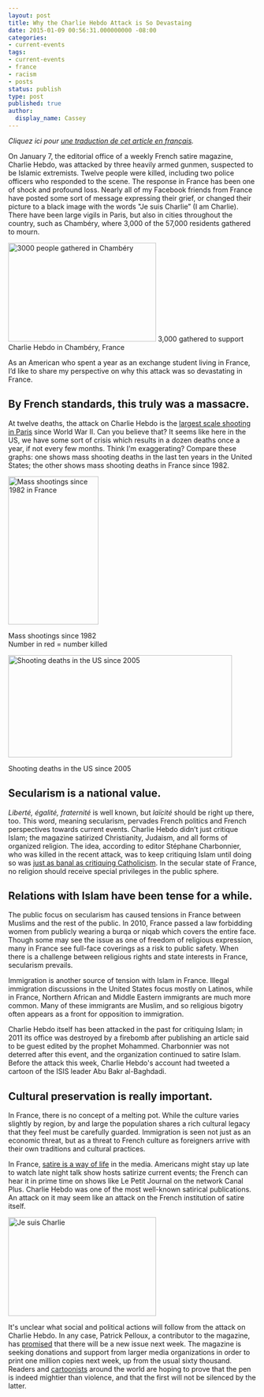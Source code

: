 ```yaml
---
layout: post
title: Why the Charlie Hebdo Attack is So Devastaing
date: 2015-01-09 00:56:31.000000000 -08:00
categories:
- current-events
tags:
- current-events
- france
- racism
- posts
status: publish
type: post
published: true
author:
  display_name: Cassey
---
```

<em>Cliquez ici pour [une traduction de cet article en français](/posts/2015-01-09-pourquoi-lattentat-de-charlie-hebdo-met-en-emoi-la-france-toute-entiere).</em>

On January 7, the editorial office of a weekly French satire magazine, Charlie Hebdo, was attacked by three heavily armed gunmen, suspected to be Islamic extremists. Twelve people were killed, including two police officers who responded to the scene. The response in France has been one of shock and profound loss. Nearly all of my Facebook friends from France have posted some sort of message expressing their grief, or changed their picture to a black image with the words "Je suis Charlie” (I am Charlie). There have been large vigils in Paris, but also in cities throughout the country, such as Chambéry, where 3,000 of the 57,000 residents gathered to mourn.

<div class="image-and-label">
	<a href="/2015-01-09-chambery-plus-grande.jpg{{site.image_postfix}}"><img src="/img/2015-01-09-chambery-plus-grande.jpg{{site.image_postfix}}" alt="3000 people gathered in Chambéry" width="300" height="200" /></a>
	3,000 gathered to support Charlie Hebdo in Chambéry, France
</div>

As an American who spent a year as an exchange student living in France, I’d like to share my perspective on why this attack was so devastating in France.

## By French standards, this truly was a massacre.

At twelve deaths, the attack on Charlie Hebdo is the <a href="http://www.liberation.fr/politiques/2015/01/07/l-attentat-le-plus-meurtrier-a-paris_1175401" target="_blank">largest scale shooting in Paris</a> since World War II. Can you believe that? It seems like here in the US, we have some sort of crisis which results in a dozen deaths once a year, if not every few months. Think I’m exaggerating? Compare these graphs: one shows mass shooting deaths in the last ten years in the United States; the other shows mass shooting deaths in France since 1982.

<div class="two-image-grid">
	<div class="image-and-label">
	    <a href="http://www.liberation.fr/politiques/2015/01/07/l-attentat-le-plus-meurtrier-a-paris_1175401"><img class="center-block" src="/img/2015-01-09-liberation-attentats.png{{site.image_postfix }}" alt="Mass shootings since 1982 in France" width="183" height="300" /></a>
	    <p>Mass shootings since 1982  <br/>Number in red = number killed</p>
	</div>
	<div class="image-and-label">
	    <a href="http://www.thedailybeast.com/articles/2012/07/24/interactive-map-the-us-shooting-epidemic.html"><img class="center-block" src="/img/2015-01-09-us-map.png{{ site.image_postfix }}" alt="Shooting deaths in the US since 2005" width="454" height="207" /></a> 
	    <p>Shooting deaths in the US since 2005</p>
	</div>
</div>


## Secularism is a national value.


<i>Liberté, égalité, fraternité</i> is well known, but <i>laïcité</i> should be right up there, too. This word, meaning secularism, pervades French politics and French perspectives towards current events. Charlie Hebdo didn’t just critique Islam; the magazine satirized Christianity, Judaism, and all forms of organized religion. The idea, according to editor Stéphane Charbonnier, who was killed in the recent attack, was to keep critiquing Islam until doing so was <a href="http://www.newyorker.com/news/news-desk/the-charlie-hebdo-affair-laughing-at-blasphemy" target="_blank">just as banal as critiquing Catholicism</a>. In the secular state of France, no religion should receive special privileges in the public sphere.

## Relations with Islam have been tense for a while.

The public focus on secularism has caused tensions in France between Muslims and the rest of the public. In 2010, France passed a law forbidding women from publicly wearing a burqa or niqab which covers the entire face. Though some may see the issue as one of freedom of religious expression, many in France see full-face coverings as a risk to public safety. When there is a challenge between religious rights and state interests in France, secularism prevails.

Immigration is another source of tension with Islam in France. Illegal immigration discussions in the United States focus mostly on Latinos, while in France, Northern African and Middle Eastern immigrants are much more common. Many of these immigrants are Muslim, and so religious bigotry often appears as a front for opposition to immigration.

Charlie Hebdo itself has been attacked in the past for critiquing Islam; in 2011 its office was destroyed by a firebomb after publishing an article said to be guest edited by the prophet Mohammed. Charbonnier was not deterred after this event, and the organization continued to satire Islam. Before the attack this week, Charlie Hebdo's account had tweeted a cartoon of the ISIS leader Abu Bakr al-Baghdadi.

## Cultural preservation is really important.

In France, there is no concept of a melting pot. While the culture varies slightly by region, by and large the population shares a rich cultural legacy that they feel must be carefully guarded. Immigration is seen not just as an economic threat, but as a threat to French culture as foreigners arrive with their own traditions and cultural practices.

In France, <a href="http://www.economist.com/node/17632947" target="_blank">satire is a way of life</a> in the media. Americans might stay up late to watch late night talk show hosts satirize current events; the French can hear it in prime time on shows like Le Petit Journal on the network Canal Plus. Charlie Hebdo was one of the most well-known satirical publications. An attack on it may seem like an attack on the French institution of satire itself.

<div class="flex-center">
	<a href="/img/2015-01-09-je-suis-charlie.jpg{{ site.image_postfix }}"><img class="center-block" src="/img/2015-01-09-je-suis-charlie.jpg{{ site.image_postfix }}" alt="Je suis Charlie" width="300" height="200" /></a>
</div>

It's unclear what social and political actions will follow from the attack on Charlie Hebdo. In any case, Patrick Pelloux, a contributor to the magazine, has <a href="http://www.bbc.com/news/entertainment-arts-30724863" target="_blank">promised</a> that there will be a new issue next week. The magazine is seeking donations and support from larger media organizations in order to print one million copies next week, up from the usual sixty thousand. Readers and <a href="http://www.vox.com/2015/1/7/7508387/cartoonists-respond-charlie-hebdo" target="_blank">cartoonists</a> around the world are hoping to prove that the pen is indeed mightier than violence, and that the first will not be silenced by the latter.
